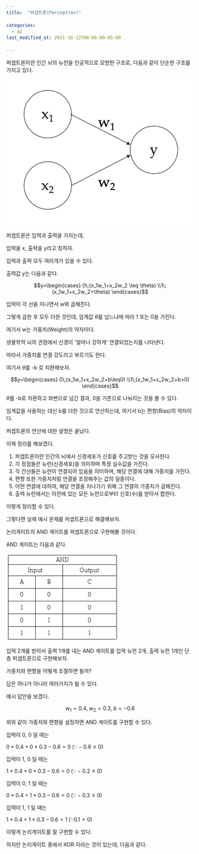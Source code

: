 ```yaml
---
title:  "퍼셉트론(Perceptron)"

categories:
  - AI
last_modified_at: 2021-10-12T08:06:00-05:00

---
```



퍼셉트론이란 인간 뇌의 뉴런을 인공적으로 모방한 구조로, 다음과 같이 단순한 구조를 가지고 있다.

![](/assets/image/perceptron.png)

퍼셉트론은 입력과 출력을 가지는데,

입력을 x, 출력을 y라고 칭하자.

입력과 출력 모두 여러개가 있을 수 있다.

출력값 y는 다음과 같다.

$$y=\begin{cases} 0\;(x_1w_1+x_2w_2 \leq \theta)  \\1\;(x_1w_1+x_2w_2>\theta) \end{cases}$$

입력이 각 선을 지나면서 w와 곱해진다.

그렇게 곱한 후 모두 더한 것인데, 임계값 $\theta$를 넘느냐에 따라 1 또는 0을 가진다. 

여기서 w는 가중치(Weight)의 약자이다. 

생물학적 뇌의 관점에서 신경이 '얼마나 강하게' 연결되었는지를 나타낸다.

따라서 가중치를 연결 강도라고 부르기도 한다.

여기서 $\theta$를 -b 로 치환해보자.

 

$$y=\begin{cases} 0\;(x_1w_1+x_2w_2+b\leq0)  \\1\;(x_1w_1+x_2w_2+b>0) \end{cases}$$


$\theta$를 -b로 치환하고 좌변으로 넘긴 결과, 0을 기준으로 나눠지는 것을 볼 수 있다.

임계값을 사용하는 대신 b를 더한 것으로 연산하는데, 여기서 b는 편향(Bias)의 약자이다.

퍼셉트론의 연산에 대한 설명은 끝났다.

이제 정리를 해보겠다.

1. 퍼셉트론이란 인간의 뇌에서 신경세포가 신호를 주고받는 것을 모사한다.
2. 각 정점들은 뉴런(신경세포)을 의미하며 특정 실수값을 가진다.
3. 각 간선들은 뉴런이 연결되어 있음을 의미하며, 해당 연결에 대해 가중치를 가진다.
4. 편향 또한 가중치처럼 연결을 조정해주는 값의 일종이다.
5. 어떤 연결에 대하여, 해당 연결을 지나가기 위해 그 연결의 가중치가 곱해진다.
6. 출력 뉴런에서는 이전에 있는 모든 뉴런으로부터 신호(수)를 받아서 합한다.


이렇게 정리할 수 있다.

그렇다면 실제 예시 문제를 퍼셉트론으로 해결해보자.

논리게이트의 AND 게이트를 퍼셉트론으로 구현해볼 것이다.

AND 게이트는 다음과 같다.

![](/assets/image/andgate.jpg)


입력 2개를 받아서 출력 1개를 내는 AND 게이트를 입력 뉴런 2개, 출력 뉴런 1개인 단층 퍼셉트론으로 구현해보자.

가중치와 편향을 어떻게 조절하면 될까?

답은 하나가 아니라 여러가지가 될 수 있다.

예시 답안을 보겠다.

$$w_1 = 0.4,\; w_2=0.3,\; b=-0.6$$

위와 같이 가중치와 편향을 설정하면 AND 게이트를 구현할 수 있다.

입력이 0, 0 일 때는

$0\times0.4 + 0\times0.3 - 0.6 = 0\;(\because -0.6 \leq 0)$

입력이 1, 0 일 때는

$1\times0.4 + 0\times0.3 - 0.6 = 0\;(\because -0.2 \leq 0)$

입력이 0, 1 일 때는

$0\times0.4 + 1\times0.3 - 0.6 = 0\;(\because -0.3 \leq 0)$

입력이 1, 1 일 때는

$1\times0.4 + 1\times0.3 - 0.6 = 1\;(\because 0.1 > 0)$

이렇게 논리게이트를 잘 구현할 수 있다.

하지만 논리게이트 중에서 XOR 이라는 것이 있는데, 다음과 같다.







